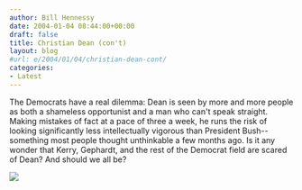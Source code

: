 ```yaml
---
author: Bill Hennessy
date: 2004-01-04 08:44:00+00:00
draft: false
title: Christian Dean (con't)
layout: blog
#url: e/2004/01/04/christian-dean-cont/
categories:
- Latest
---
```


The Democrats have a real dilemma: Dean is seen by more and more people as both a shameless opportunist and a man who can't speak straight. Making mistakes of fact at a pace of three a week, he runs the risk of looking significantly less intellectually vigorous than President Bush--something most people thought unthinkable a few months ago. Is it any wonder that Kerry, Gephardt, and the rest of the Democrat field are scared of Dean? And should we all be?

![](https://blog.billhennessy.com/aggbug.aspx?PostID=805)

